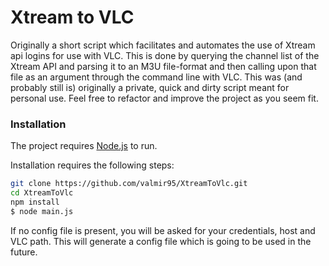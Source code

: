 # Xtream to VLC 

Originally a short script which facilitates and automates the use of Xtream api logins for use with VLC. 
This is done by querying the channel list of the Xtream API and parsing it to an M3U file-format and then calling upon that file as an argument through the command line with VLC. 
This was (and probably still is) originally a private, quick and dirty script meant for personal use. Feel free to refactor and improve the project as you seem fit.

### Installation

The project requires [Node.js](https://nodejs.org/) to run.

Installation requires the following steps:
```sh
git clone https://github.com/valmir95/XtreamToVlc.git
cd XtreamToVlc
npm install
$ node main.js
```
If no config file is present, you will be asked for your credentials, host and VLC path. This will generate a config file which is going to be used in the future.